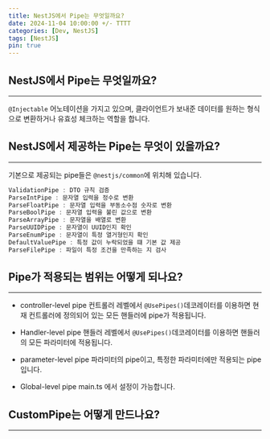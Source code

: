 ```yaml
---
title: NestJS에서 Pipe는 무엇일까요?
date: 2024-11-04 10:00:00 +/- TTTT
categories: [Dev, NestJS]
tags: [NestJS]
pin: true
---
```


## NestJS에서 Pipe는 무엇일까요?

---

`@Injectable` 어노테이션을 가지고 있으며, 클라이언트가 보내준 데이터를 원하는 형식으로 변환하거나 유효성 체크하는 역할을 합니다.

## NestJS에서 제공하는 Pipe는 무엇이 있을까요?

---

기본으로 제공되는 pipe들은 `@nestjs/common`에 위치해 있습니다.

```java
ValidationPipe : DTO 규칙 검증
ParseIntPipe : 문자열 입력을 정수로 변환
ParseFloatPipe : 문자열 입력을 부동소수점 숫자로 변환
ParseBoolPipe : 문자열 입력을 불린 값으로 변환
ParseArrayPipe : 문자열을 배열로 변환
ParseUUIDPipe : 문자열이 UUID인지 확인
ParseEnumPipe : 문자열이 특정 열거형인지 확인
DefaultValuePipe : 특정 값이 누락되었을 떄 기본 값 제공
ParseFilePipe : 파일이 특정 조건을 만족하는 지 검사
```

## Pipe가 적용되는 범위는 어떻게 되나요?

---

- controller-level pipe
  컨트롤러 레벨에서 `@UsePipes()`데코레이터를 이용하면 현재 컨트롤러에 정의되어 있는 모든 핸들러에 pipe가 적용됩니다.

- Handler-level pipe
  핸들러 레벨에서 `@UsePipes()`데코레이터를 이용하면 핸들러의 모든 파라미터에 적용됩니다.

- parameter-level pipe
  파라미터의 pipe이고, 특정한 파라미터에만 적용되는 pipe입니다.

- Global-level pipe
  main.ts 에서 설정이 가능합니다.

## CustomPipe는 어떻게 만드나요?

---
